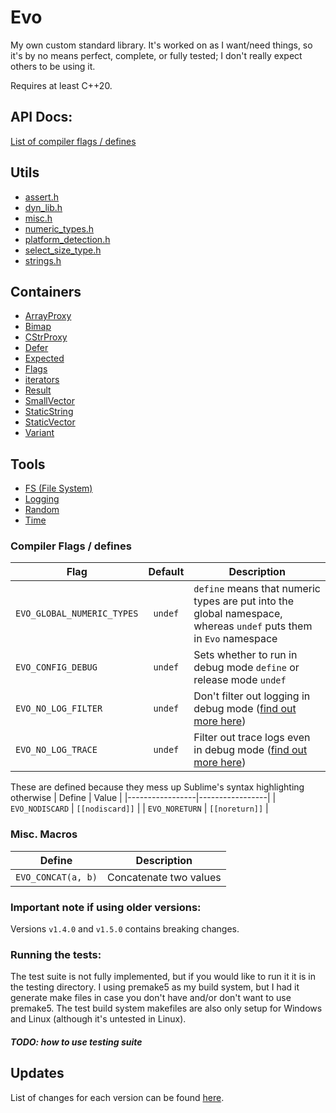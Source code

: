 # Evo
My own custom standard library. It's worked on as I want/need things, so it's by no means perfect, complete, or fully tested; I don't really expect others to be using it.

Requires at least C++20.

## API Docs:
[List of compiler flags / defines](#compiler-flags)

## Utils
- [assert.h](documentation/utils/asserts.md)
- [dyn_lib.h](documentation/utils/dyn_lib.md)
- [misc.h](documentation/utils/misc.md)
- [numeric_types.h](documentation/utils/numeric_types.md)
- [platform_detection.h](documentation/utils/platform_detection.md)
- [select_size_type.h](documentation/utils/select_size_type.md)
- [strings.h](documentation/utils/strings.md)

## Containers
- [ArrayProxy](documentation/containers/ArrayProxy.md)
- [Bimap](documentation/containers/Bimap.md)
- [CStrProxy](documentation/containers/CStrProxy.md)
- [Defer](documentation/containers/Defer.md)
- [Expected](documentation/containers/Expected.md)
- [Flags](documentation/containers/flags.md)
- [iterators](documentation/containers/iterators.md)
- [Result](documentation/containers/Result.md)
- [SmallVector](documentation/containers/SmallVector.md)
- [StaticString](documentation/containers/StaticString.md)
- [StaticVector](documentation/containers/StaticVector.md)
- [Variant](documentation/containers/Variant.md)

## Tools
- [FS (File System)](documentation/tools/fs.md)
- [Logging](documentation/tools/logging.md)
- [Random](documentation/tools/random.md)
- [Time](documentation/tools/time.md)



<a name="compiler-flags"></a>
### Compiler Flags / defines

| Flag                       | Default | Description                                                                                                       |
|----------------------------|:-------:|-------------------------------------------------------------------------------------------------------------------|
| `EVO_GLOBAL_NUMERIC_TYPES` | `undef` | `define` means that numeric types are put into the global namespace, whereas `undef` puts them in `Evo` namespace |
| `EVO_CONFIG_DEBUG`         | `undef` | Sets whether to run in debug mode `define` or release mode `undef`                                                |
| `EVO_NO_LOG_FILTER`        | `undef` | Don't filter out logging in debug mode ([find out more here](documentation/tools/logging/md))					   |
| `EVO_NO_LOG_TRACE`         | `undef` | Filter out trace logs even in debug mode ([find out more here](documentation/tools/logging/md))				   |


These are defined because they mess up Sublime's syntax highlighting otherwise
| Define          | Value           |
|-----------------|-----------------|
| `EVO_NODISCARD` | `[[nodiscard]]` |
| `EVO_NORETURN`  | `[[noreturn]]`  |


### Misc. Macros 
| Define             | Description            |
|--------------------|------------------------|
| `EVO_CONCAT(a, b)` | Concatenate two values |


### Important note if using older versions:
Versions `v1.4.0` and `v1.5.0` contains breaking changes.


### Running the tests:
The test suite is not fully implemented, but if you would like to run it it is in the testing directory.
I using premake5 as my build system, but I had it generate make files in case you don't have and/or don't want to use premake5.
The test build system makefiles are also only setup for Windows and Linux (although it's untested in Linux).

##### TODO: how to use testing suite

## Updates
List of changes for each version can be found [here](CHANGELOG.md).